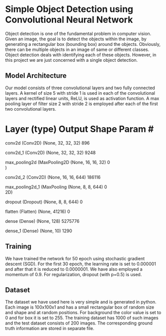 # Simple Object Detection using Convolutional Neural Network
Object detection is one of the fundamental problem in computer vision. Given an image, the goal is to detect the objects within
the image, by generating a rectangular box (bounding box) around the objects. Obviously, there can be multiple objects in an 
image of same or different classes. Object detection deals with identifying each of these objects. However, in this project 
we are just concerned with a single object detection.

## Model Architecture
Our model consists of three convolutional layers and two fully connected layers. A kernel of size 5 with stride 1 is used in 
each of the convolutional layers and rectified linear units, ReLU, is used as activation function. A max pooling layer of filter 
size 2 with stride 2 is employed after each of the first two convolutional layers. 
##
Layer (type)                Output Shape              Param #   
=================================================================
 conv2d (Conv2D)             (None, 32, 32, 32)        896       
                                                                 
 conv2d_1 (Conv2D)           (None, 32, 32, 32)        9248      
                                                                 
 max_pooling2d (MaxPooling2D  (None, 16, 16, 32)       0         
 )                                                               
                                                                 
 conv2d_2 (Conv2D)           (None, 16, 16, 644)       186116    
                                                                 
 max_pooling2d_1 (MaxPooling  (None, 8, 8, 644)        0         
 2D)                                                             
                                                                 
 dropout (Dropout)           (None, 8, 8, 644)         0         
                                                                 
 flatten (Flatten)           (None, 41216)             0         
                                                                 
 dense (Dense)               (None, 128)               5275776   
                                                                 
 dense_1 (Dense)             (None, 10)                1290      

## Training
We have trained the network for 50 epoch using stochastic gradient descent (SGD). For the first 30 epoch, the learning rate is 
set to 0.000001 and after that it is reduced to 0.0000001. We have also employed a momentum of 0.9. For regularization, dropout
(with p=0.5) is used.

## Dataset
The dataset we have used here is very simple and is generated in python. Each image is 100x100x1 and has a small rectangular 
box of random size and shape and at random positions. For background the color value is set to 0 and for box it is set to 255. 
The training dataset has 1000 of such images and the test dataset consists of 200 images. The corresponding ground truth 
information are stored in separate file.
